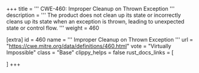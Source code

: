 +++
title = '''
CWE-460: Improper Cleanup on Thrown Exception
'''
description	= '''
The product does not clean up its state or incorrectly cleans up its state when an exception is thrown, leading to unexpected state or control flow.
'''
weight = 460

[extra]
id = 460
name = '''
Improper Cleanup on Thrown Exception
'''
url = "https://cwe.mitre.org/data/definitions/460.html"
vote = "Virtually Impossible"
class = "Base"
clippy_helps = false
rust_docs_links = [
	
]
+++
